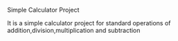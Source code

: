 Simple Calculator Project

It is a simple calculator project for standard operations of addition,division,multiplication and subtraction
